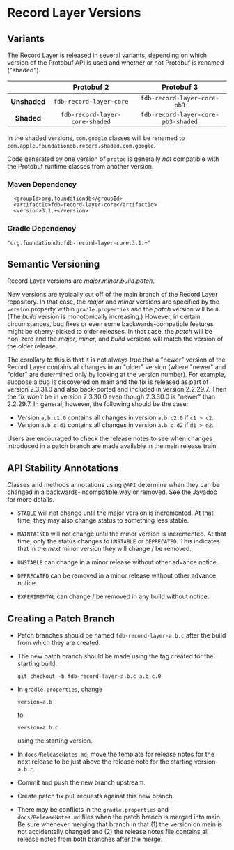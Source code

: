 # Record Layer Versions

## Variants

The Record Layer is released in several variants, depending on which version of the Protobuf API is used and whether or not Protobuf is renamed ("shaded").

|              |         Protobuf 2             |         Protobuf 3                 |
|:------------:|:------------------------------:|:----------------------------------:|
| **Unshaded** | `fdb-record-layer-core`        | `fdb-record-layer-core-pb3`        |
| **Shaded**   | `fdb-record-layer-core-shaded` | `fdb-record-layer-core-pb3-shaded` |

In the shaded versions, `com.google` classes will be renamed to `com.apple.foundationdb.record.shaded.com.google`.

Code generated by one version of `protoc` is generally *not* compatible with the Protobuf runtime classes from another version.

### Maven Dependency

```
  <groupId>org.foundationdb</groupId>
  <artifactId>fdb-record-layer-core</artifactId>
  <version>3.1.+</version>
```

### Gradle Dependency

```
"org.foundationdb:fdb-record-layer-core:3.1.+"
```

## Semantic Versioning

Record Layer versions are *major*.*minor*.*build*.*patch*.

New versions are typically cut off of the main branch of the Record Layer repository. In that case, the *major* and *minor* versions are specified by the `version` property within `gradle.properties` and the *patch* version will be `0`. (The *build* version is monotonically increasing.) However, in certain circumstances, bug fixes or even some backwards-compatible features might be cherry-picked to older releases. In that case, the *patch* will be non-zero and the *major*, *minor*, and *build* versions will match the version of the older release.

The corollary to this is that it is not always true that a "newer" version of the Record Layer contains all changes in an "older" version (where "newer" and "older" are determined only by looking at the version number). For example, suppose a bug is discovered on main and the fix is released as part of version 2.3.31.0 and also back-ported and included in version 2.2.29.7. Then the fix *won't* be in version 2.3.30.0 even though 2.3.30.0 is "newer" than 2.2.29.7. In general, however, the following should be the case:

* Version `a.b.c1.0` contains all changes in version `a.b.c2.0` if `c1 > c2`.
* Version `a.b.c.d1` contains all changes in version `a.b.c.d2` if `d1 > d2`.

Users are encouraged to check the release notes to see when changes introduced in a patch branch are made available in the main release train.

## API Stability Annotations

Classes and methods annotations using `@API` determine when they can be changed in a backwards-incompatible way or removed. See the [Javadoc](https://javadoc.io/page/org.foundationdb/fdb-extensions/latest/com/apple/foundationdb/API.html) for more details.

* `STABLE` will not change until the major version is incremented. At that time, they may also change status to something less stable.

* `MAINTAINED` will not change until the minor version is incremented. At that time, only the status changes to `UNSTABLE` or `DEPRECATED`. This indicates that in the *next* minor version they will change / be removed.

* `UNSTABLE` can change in a minor release without other advance notice.

* `DEPRECATED` can be removed in a minor release without other advance notice.

* `EXPERIMENTAL` can change / be removed in any build without notice.


## Creating a Patch Branch

* Patch branches should be named `fdb-record-layer-a.b.c` after the build from which they are created.

* The new patch branch should be made using the tag created for the starting build.

    ```
    git checkout -b fdb-record-layer-a.b.c a.b.c.0
    ```

* In `gradle.properties`, change

    ```
    version=a.b
    ```

    to

    ```
    version=a.b.c
    ```

    using the starting version.

* In `docs/ReleaseNotes.md`, move the template for release notes for the next release to be just above the release note for the starting version `a.b.c`.

* Commit and push the new branch upstream.

* Create patch fix pull requests against this new branch.

* There may be conflicts in the `gradle.properties` and `docs/ReleaseNotes.md` files when the patch branch is merged into main. Be sure whenever merging that branch in that (1) the version on main is not accidentally changed and (2) the release notes file contains all release notes from both branches after the merge.

